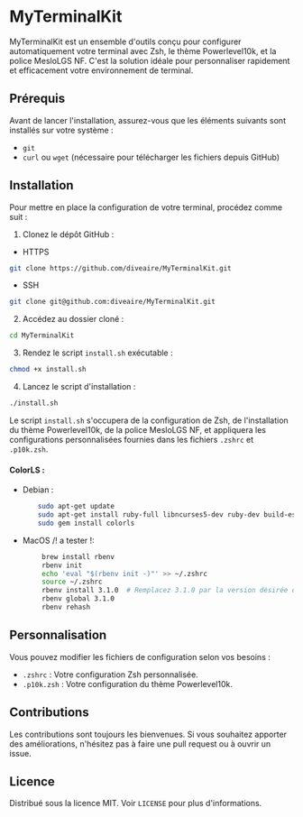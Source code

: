
# MyTerminalKit

MyTerminalKit est un ensemble d'outils conçu pour configurer automatiquement votre terminal avec Zsh, le thème Powerlevel10k, et la police MesloLGS NF. C'est la solution idéale pour personnaliser rapidement et efficacement votre environnement de terminal.

## Prérequis

Avant de lancer l'installation, assurez-vous que les éléments suivants sont installés sur votre système :
- `git`
- `curl` ou `wget` (nécessaire pour télécharger les fichiers depuis GitHub)

## Installation

Pour mettre en place la configuration de votre terminal, procédez comme suit :

1. Clonez le dépôt GitHub :
 - HTTPS
```bash
git clone https://github.com/diveaire/MyTerminalKit.git
```
- SSH
```bash
git clone git@github.com:diveaire/MyTerminalKit.git
```
2. Accédez au dossier cloné :
```bash
cd MyTerminalKit
```
3. Rendez le script `install.sh` exécutable :
```bash
chmod +x install.sh
```
4. Lancez le script d'installation :
```bash
./install.sh
```

Le script `install.sh` s'occupera de la configuration de Zsh, de l'installation du thème Powerlevel10k, de la police MesloLGS NF, et appliquera les configurations personnalisées fournies dans les fichiers `.zshrc` et `.p10k.zsh`.

#### ColorLS :
- Debian :
 ```bash
		sudo apt-get update
		sudo apt-get install ruby-full libncurses5-dev ruby-dev build-essential libssl-dev libreadline-dev zlib1g-dev libffi-dev
		sudo gem install colorls
```
- MacOS /! a tester !\:
```bash
		brew install rbenv
		rbenv init
		echo 'eval "$(rbenv init -)"' >> ~/.zshrc
		source ~/.zshrc
		rbenv install 3.1.0  # Remplacez 3.1.0 par la version désirée de Ruby
		rbenv global 3.1.0
		rbenv rehash
```

## Personnalisation

Vous pouvez modifier les fichiers de configuration selon vos besoins :
- `.zshrc` : Votre configuration Zsh personnalisée.
- `.p10k.zsh` : Votre configuration du thème Powerlevel10k.

## Contributions

Les contributions sont toujours les bienvenues. Si vous souhaitez apporter des améliorations, n'hésitez pas à faire une pull request ou à ouvrir un issue.

## Licence

Distribué sous la licence MIT. Voir `LICENSE` pour plus d'informations.
